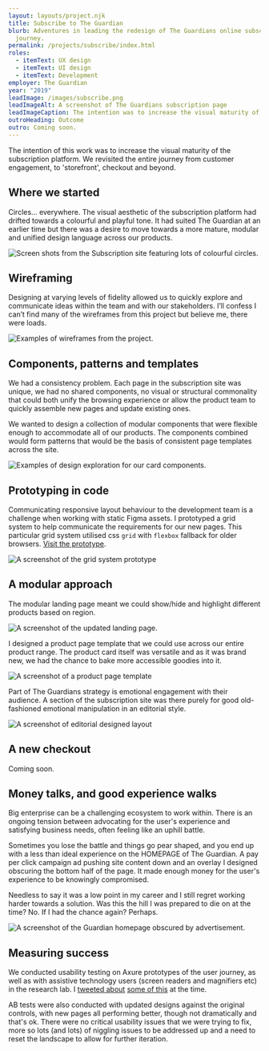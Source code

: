 ```yaml
---
layout: layouts/project.njk
title: Subscribe to The Guardian
blurb: Adventures in leading the redesign of The Guardians online subscription
  journey.
permalink: /projects/subscribe/index.html
roles:
  - itemText: UX design
  - itemText: UI design
  - itemText: Development
employer: The Guardian
year: "2019"
leadImage: /images/subscribe.png
leadImageAlt: A screenshot of The Guardians subscription page
leadImageCaption: The intention was to increase the visual maturity of the subscription platform.
outroHeading: Outcome
outro: Coming soon.
---
```

The intention of this work was to increase the visual maturity of the subscription platform. We revisited the entire journey from customer engagement, to 'storefront', checkout and beyond.

## Where we started

Circles... everywhere. The visual aesthetic of the subscription platform had drifted towards a colourful and playful tone. It had suited The Guardian at an earlier time but there was a desire to move towards a more mature, modular and unified design language across our products.

![Screen shots from the Subscription site featuring lots of colourful circles.](/images/circles-1.png "We were going around in circles when I started The Guardian. There was a lack of consistency across the subscription site and a visual language that was not aligned with how we wanted to present the brand. ")

## Wireframing

Designing at varying levels of fidelity allowed us to quickly explore and communicate ideas within the team and with our stakeholders. I’ll confess I can’t find many of the wireframes from this project but believe me, there were loads.

![Examples of wireframes from the project. ](/images/wireframes.png "Designing at varying levels of fidelity allowed us to quickly explore and communicate ideas.")

## Components, patterns and templates

We had a consistency problem. Each page in the subscription site was unique, we had no shared components, no visual or structural commonality that could both unify the browsing experience or allow the product team to quickly assemble new pages and update existing ones.

We wanted to design a collection of modular components that were flexible enough to accommodate all of our products. The components combined would form patterns that would be the basis of consistent page templates across the site.

![Examples of design exploration for our card components. ](/images/exploration.png "I started with an iterative approach to page design, by beginning with the modular components.")

## Prototyping in code

Communicating responsive layout behaviour to the development team is a challenge when working with static Figma assets. I prototyped a grid system to help communicate the requirements for our new pages. This particular grid system utilised css `grid` with `flexbox` fallback for older browsers. [Visit the prototype](https://relaxed-gates-aefba9.netlify.app/).

![A screenshot of the grid system prototype](/images/_volumes_seagate_guardian_grid-20demo_index.html-1-.png "I'm all for collaborating with and supporting developers when it comes to implementation.")

## A modular approach

The modular landing page meant we could show/hide and highlight different products based on region.

![A screenshot of the updated landing page.](/images/subs-landing-evoluton-desktop.png "A modular approach meant we could be smarter in how we built our pages.")

I designed a product page template that we could use across our entire product range. The product card itself was versatile and as it was brand new, we had the chance to bake more accessible goodies into it.

![A screenshot of a product page template](/images/dp-baseline-desktop.png "A modular approach meant we could be faster when we built new pages.")

Part of The Guardians strategy is emotional engagement with their audience. A section of the subscription site was there purely for good old-fashioned emotional manipulation in an editorial style. 

![A screenshot of editorial designed layout](/images/windrush.png "Content in this section was customised based on your region. The UK saw Windrush, the US had to put up with Trump and Australian viewers were served environmental content.")

## A new checkout

Coming soon.

## Money talks, and good experience walks

Big enterprise can be a challenging ecosystem to work within. There is an ongoing tension between advocating for the user's experience and satisfying business needs, often feeling like an uphill battle.

Sometimes you lose the battle and things go pear shaped, and you end up with a less than ideal experience on the HOMEPAGE of The Guardian. A pay per click campaign ad pushing site content down and an overlay I designed obscuring the bottom half of the page. It made enough money for the user's experience to be knowingly compromised.

Needless to say it was a low point in my career and I still regret working harder towards a solution. Was this the hill I was prepared to die on at the time? No. If I had the chance again? Perhaps.

![A screenshot of the Guardian homepage obscured by advertisement. ](/images/banner-hell.jpeg "You win some, you lose some. It's safe to say the designers advocating for good UX lost this one 😔")

## Measuring success

We conducted usability testing on Axure prototypes of the user journey, as well as with assistive technology users (screen readers and magnifiers etc) in the research lab. I [tweeted about](https://twitter.com/jesseyuen/status/1111191991738687488) [some of this](https://twitter.com/jesseyuen/status/1107671336560807936) at the time.

AB tests were also conducted with updated designs against the original controls, with new pages all performing better, though not dramatically and that's ok. There were no critical usability issues that we were trying to fix, more so lots (and lots) of niggling issues to be addressed up and a need to reset the landscape to allow for further iteration.
